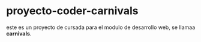 # proyecto-coder-carnivals


este es un proyecto de cursada para el modulo de desarrollo web, se llamaa **carnivals**.